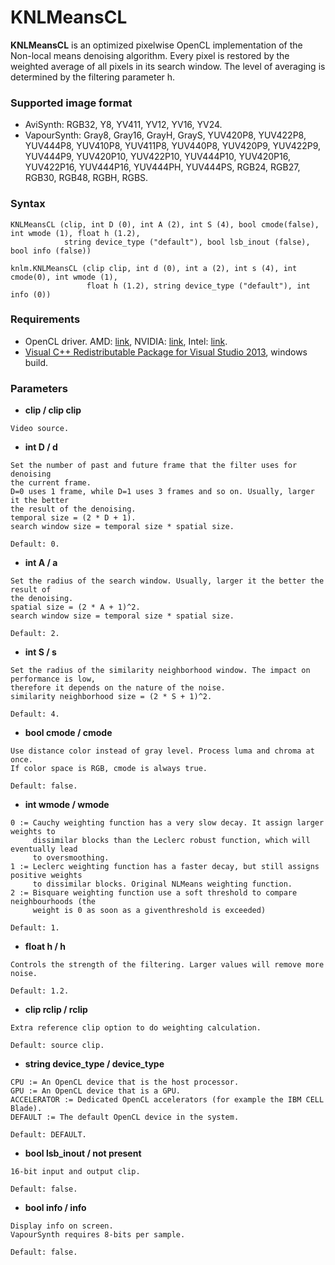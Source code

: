# KNLMeansCL #

**KNLMeansCL** is an optimized pixelwise OpenCL implementation of the Non-local means denoising algorithm. 
Every pixel is restored by the weighted average of all pixels in its search window. The level of averaging is determined by the filtering parameter h. 

### Supported image format ###
-  AviSynth: RGB32, Y8, YV411, YV12, YV16, YV24.
-  VapourSynth: Gray8, Gray16, GrayH, GrayS, YUV420P8, YUV422P8, YUV444P8, YUV410P8, YUV411P8, YUV440P8, YUV420P9, YUV422P9, YUV444P9, YUV420P10, YUV422P10, YUV444P10, YUV420P16, YUV422P16, YUV444P16, YUV444PH, YUV444PS, RGB24, RGB27, RGB30, RGB48, RGBH, RGBS.

### Syntax ###
```
KNLMeansCL (clip, int D (0), int A (2), int S (4), bool cmode(false), int wmode (1), float h (1.2), 
            string device_type ("default"), bool lsb_inout (false), bool info (false))
            
knlm.KNLMeansCL (clip clip, int d (0), int a (2), int s (4), int cmode(0), int wmode (1),  
                 float h (1.2), string device_type ("default"), int info (0)) 
```

### Requirements ###
- OpenCL driver. AMD: [link](http://support.amd.com), NVIDIA: [link](http://www.nvidia.com/download/find.aspx), Intel: [link](https://software.intel.com/en-us/articles/opencl-drivers).
- [Visual C++ Redistributable Package for Visual Studio 2013](http://www.microsoft.com/en-US/download/details.aspx?id=40784), windows build.

### Parameters ###
- **clip / clip clip**
``` 
Video source.
```	
- **int D / d**
```
Set the number of past and future frame that the filter uses for denoising 
the current frame. 
D=0 uses 1 frame, while D=1 uses 3 frames and so on. Usually, larger it the better 
the result of the denoising. 
temporal size = (2 * D + 1).
search window size = temporal size * spatial size.
	
Default: 0.
```

- **int A / a**
```	
Set the radius of the search window. Usually, larger it the better the result of 
the denoising.
spatial size = (2 * A + 1)^2.
search window size = temporal size * spatial size.
	
Default: 2.
```
- **int S / s**
```	
Set the radius of the similarity neighborhood window. The impact on performance is low,
therefore it depends on the nature of the noise.
similarity neighborhood size = (2 * S + 1)^2.
	
Default: 4.
```
- **bool cmode / cmode**
```	
Use distance color instead of gray level. Process luma and chroma at once.
If color space is RGB, cmode is always true.
	
Default: false.
```	
- **int wmode / wmode**
```	
0 := Cauchy weighting function has a very slow decay. It assign larger weights to
     dissimilar blocks than the Leclerc robust function, which will eventually lead
     to oversmoothing.
1 := Leclerc weighting function has a faster decay, but still assigns positive weights
     to dissimilar blocks. Original NLMeans weighting function.
2 := Bisquare weighting function use a soft threshold to compare neighbourhoods (the 
     weight is 0 as soon as a giventhreshold is exceeded)
	
Default: 1.
```	
- **float h / h**
```	
Controls the strength of the filtering. Larger values will remove more noise.
	
Default: 1.2.
```
- **clip rclip / rclip**
```	
Extra reference clip option to do weighting calculation.
	
Default: source clip.
```
- **string device_type / device_type**
```	
CPU := An OpenCL device that is the host processor.
GPU := An OpenCL device that is a GPU. 
ACCELERATOR := Dedicated OpenCL accelerators (for example the IBM CELL Blade).
DEFAULT := The default OpenCL device in the system.
	
Default: DEFAULT.
```	
- **bool lsb_inout / not present**
```		
16-bit input and output clip.

Default: false.
```	
- **bool info / info**
```	
Display info on screen.
VapourSynth requires 8-bits per sample.

Default: false.
```
